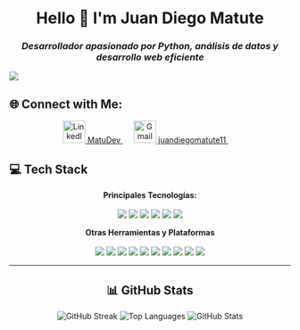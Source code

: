 <!----------------------------------- Heading Section ------------------------------------>
<h1 align="center">
    Hello 👋 I'm Juan Diego Matute
    <br>
</h1>

<h3 align="center">
    <i>Desarrollador apasionado por Python, análisis de datos y desarrollo web eficiente</i>
</h3>
    <img src="https://raw.githubusercontent.com/andreasbm/readme/master/assets/lines/colored.png">

<!----------------------------------- About Section ------------------------------------>
<br>

## 🌐 Connect with Me:
<p align="center">
  <a href="https://www.linkedin.com/in/matudev/" target="_blank">
      <img src="https://skillicons.dev/icons?i=linkedin" alt="LinkedIn" width="40" height="40">  MatuDev
  </a>&nbsp;&nbsp;&nbsp;&nbsp;
  <a href="mailto:juandiegomatute11@gmail.com" target="_blank">
      <img src="https://skillicons.dev/icons?i=gmail" alt="Gmail" width="40" height="40">  juandiegomatute11
  </a>&nbsp;&nbsp;&nbsp;&nbsp;

</p>

<!----------------------------------- Tech Stack Section ------------------------------------>

## 💻 Tech Stack 
<p align="center">
    <b> Principales Tecnologías:</b>
    <br>
    <br>
    <img src="https://img.shields.io/badge/Python-3670A0?style=for-the-badge&logo=python&logoColor=ffdd54" />
    <img src="https://img.shields.io/badge/Flask-000000?style=for-the-badge&logo=flask&logoColor=white" />
    <img src="https://img.shields.io/badge/JavaScript-323330?style=for-the-badge&logo=javascript&logoColor=%23F7DF1E" />
    <img src="https://img.shields.io/badge/Astro-FF5A1F?style=for-the-badge&logo=astro&logoColor=white" />
    <img src="https://img.shields.io/badge/Tailwind%20CSS-06B6D4?style=for-the-badge&logo=tailwindcss&logoColor=white" />
    <img src="https://img.shields.io/badge/MySQL-07405E?style=for-the-badge&logo=mysql&logoColor=ffdd54" />

 
</p>

<p align="center">
    <b>Otras Herramientas y Plataformas</b>
    <br><br>
    <img src="https://img.shields.io/badge/HTML5-E34F26?style=for-the-badge&logo=html5&logoColor=white" />
    <img src="https://img.shields.io/badge/CSS3-%231572B6.svg?style=for-the-badge&logo=css3&logoColor=white" />
    <img src="https://img.shields.io/badge/SQLite-07405E?style=for-the-badge&logo=sqlite&logoColor=white" />
    <img src="https://img.shields.io/badge/NumPy-013243?style=for-the-badge&logo=numpy&logoColor=white" />
    <img src="https://img.shields.io/badge/Pandas-150458?style=for-the-badge&logo=pandas&logoColor=white" />
    <img src="https://img.shields.io/badge/Matplotlib-007ACC?style=for-the-badge&logo=python&logoColor=white" /> 
    <img src="https://img.shields.io/badge/Vercel-000000?style=for-the-badge&logo=vercel&logoColor=white" />
    <img src="https://img.shields.io/badge/Git-F05032?style=for-the-badge&logo=git&logoColor=white" />
    <img src="https://img.shields.io/badge/GitHub-181717?style=for-the-badge&logo=github&logoColor=white" />
    <img src="https://img.shields.io/badge/LangChain-333?style=for-the-badge&logo=langchain&logoColor=white" />
</p>

---

<!----------------------------------- GitHub Stats Section ------------------------------------>
<h2 align="center">📊 GitHub Stats</h2>
<p align="center">
    <img src="https://github-readme-streak-stats.herokuapp.com/?user=jdmatu&theme=dark&hide_border=false" alt="GitHub Streak" />
    <img src="https://github-readme-stats.vercel.app/api/top-langs/username=jdmatu&theme=dark&hide_border=false&include_all_commits=false&count_private=false&layout=compact" alt="Top Languages" />
    <img src="https://github-readme-stats.vercel.app/api?username=jdmatu&theme=dark&hide_border=false&include_all_commits=false&count_private=false" alt="GitHub Stats" />
</p>
